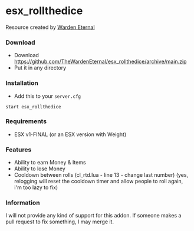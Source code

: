 # esx_rollthedice
Resource created by [Warden Eternal](https://github.com/TheWardenEternal)

### Download
- Download https://github.com/TheWardenEternal/esx_rollthedice/archive/main.zip
- Put it in any directory

### Installation
- Add this to your `server.cfg`

```
start esx_rollthedice
```

### Requirements
- ESX v1-FINAL (or an ESX version with Weight)

### Features
- Ability to earn Money & Items
- Ability to lose Money
- Cooldown between rolls (cl_rtd.lua - line 13 - change last number) (yes, relogging will reset the cooldown timer and allow people to roll again, i'm too lazy to fix)

### Information
I will not provide any kind of support for this addon. If someone makes a pull request to fix something, I may merge it.